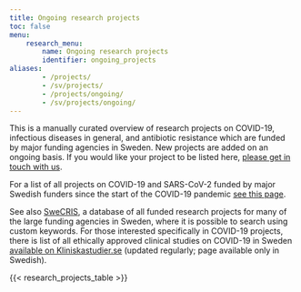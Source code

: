 ```yaml
---
title: Ongoing research projects
toc: false
menu:
    research_menu:
        name: Ongoing research projects
        identifier: ongoing_projects
aliases:
        - /projects/
        - /sv/projects/
        - /projects/ongoing/
        - /sv/projects/ongoing/
---
```

This is a manually curated overview of research projects on COVID-19, infectious diseases in general, and antibiotic resistance which are funded by major funding agencies in Sweden. New projects are added on an ongoing basis. If you would like your project to be listed here, [please get in touch with us](/suggestions/).

For a list of all projects on COVID-19 and SARS-CoV-2 funded by major Swedish funders since the start of the COVID-19 pandemic [see this page](all_covid_projects).

See also [SweCRIS](https://www.swecris.se/betasearch/?q=Covid&view=cards&lang=en), a database of all funded research projects for many of the large funding agencies in Sweden, where it is possible to search using custom keywords. For those interested specifically in COVID-19 projects, there is list of all ethically approved clinical studies on COVID-19 in Sweden [available on Kliniskastudier.se](https://www.kliniskastudier.se/statistik/kliniska-studier-rorande-covid-19.html) (updated regularly; page available only in Swedish).

{{< research_projects_table >}}
